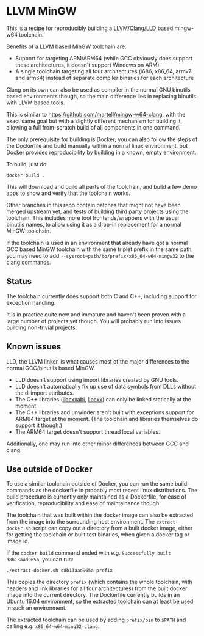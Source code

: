 LLVM MinGW
==========

This is a recipe for reproducibly building a
[LLVM](https://llvm.org)/[Clang](https://clang.llvm.org/)/[LLD](https://lld.llvm.org/)
based mingw-w64 toolchain.

Benefits of a LLVM based MinGW toolchain are:
- Support for targeting ARM/ARM64 (while GCC obviously does support
  these architectures, it doesn't support Windows on ARM)
- A single toolchain targeting all four architectures (i686, x86_64,
  armv7 and arm64) instead of separate compiler binaries for each
  architecture

Clang on its own can also be used as compiler in the normal GNU binutils
based environments though, so the main difference lies in replacing
binutils with LLVM based tools.

This is similar to https://github.com/martell/mingw-w64-clang, with
the exact same goal but with a slightly different mechanism for
building it, allowing a full from-scratch build of all components
in one command.

The only prerequisite for building is Docker; you can also follow the
steps of the Dockerfile and build manually within a normal linux
environment, but Docker provides reproducibility by building in a known,
empty environment.

To build, just do:

    docker build .

This will download and build all parts of the toolchain, and build a few
demo apps to show and verify that the toolchain works.


Other branches in this repo contain patches that might not have been
merged upstream yet, and tests of building third party projects using
the toolchain. This includes more tool frontends/wrappers with the
usual binutils names, to allow using it as a drop-in replacement for
a normal MinGW toolchain.


If the toolchain is used in an environment that already have got a
normal GCC based MinGW toolchain with the same triplet prefix in
the same path, you may need to add
`--sysroot=path/to/prefix/x86_64-w64-mingw32` to the clang commands.

Status
------

The toolchain currently does support both C and C++, including support
for exception handling.

It is in practice quite new and immature and haven't been proven with a
large number of projects yet though. You will probably run into issues
building non-trivial projects.


Known issues
------------

LLD, the LLVM linker, is what causes most of the major differences to the
normal GCC/binutils based MinGW.

- LLD doesn't support using import libraries created by GNU tools.
- LLD doesn't automatically fix up use of data symbols from DLLs without
  the dllimport attributes.
- The C++ libraries ([libcxxabi](http://libcxxabi.llvm.org/), [libcxx](http://libcxx.llvm.org/)) can only be linked statically
  at the moment.
- The C++ libraries and unwinder aren't built with exceptions support for
  ARM64 target at the moment. (The toolchain and libraries themselves do
  support it though.)
- The ARM64 target doesn't support thread local variables.

Additionally, one may run into other minor differences between GCC and clang.


Use outside of Docker
---------------------

To use a similar toolchain outside of Docker, you can run the same build
commands as the dockerfile in probably most recent linux distributions.
The build procedure is currently only maintained as a Dockerfile, for ease
of verification, reproducibility and ease of maintainance though.

The toolchain that was built within the docker image can also be
extracted from the image into the surrounding host environment.
The `extract-docker.sh` script can copy out a directory from a
built docker image, either for getting the toolchain or built test
binaries, when given a docker tag or image id.

If the `docker build` command ended with e.g.
`Successfully built d8b13aad965a`, you can run:

    ./extract-docker.sh d8b13aad965a prefix

This copies the directory `prefix` (which contains the whole toolchain,
with headers and link libraries for all four architectures) from the
built docker image into the current directory.
The Dockerfile currently builds in an Ubuntu 16.04 environment, so the
extracted toolchain can at least be used in such an environment.

The extracted toolchain can be used by adding `prefix/bin` to `$PATH`
and calling e.g. `x86_64-w64-ming32-clang`.
